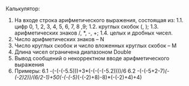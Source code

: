 Калькулятор:
1. На входе строка арифметического выражения, состоящая из:
 1.1. цифр 0, 1, 2, 3, 4, 5, 6, 7, 8 ,9;
 1.2. круглых скобок (, );
 1.3. арифметических знаков /, *, -, +;
 1.4. целых и дробных чисел.
2. Число арифметических знаков – N
3. Число круглых скобок и число вложенных круглых скобок – M
4. Длина чисел ограничена диапазоном Double
5. Вывод сообщений о некорректном вводе арифметического выражения
6. Примеры: 
 6.1 -(-(-(-5.5)))+3*(-(-(-(-5.2))))/6 
 6.2 -(-(-5+2-7)*(-(-2)*2))/(6/2-1)+50*(-(-(-5)*(-(-2)+8)-8)*(-(-2)+4)+4)
